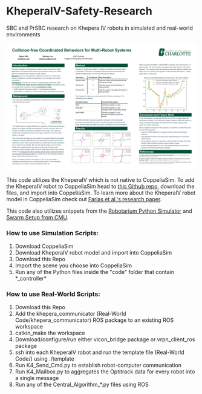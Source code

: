 # KheperaIV-Safety-Research
SBC and PrSBC research on Khepera IV robots in simulated and real-world environments

![Research Poster](Research_Poster.png)

This code utilizes the KheperaIV which is not native to CoppeliaSim. To add the KheperaIV robot to CoppeliaSim head to [this Github repo](https://github.com/EAPH/K4_Model_VREP), download the files, and import into CoppeliaSim. To learn more about the KheperaIV robot model in CoppeliaSim check out [Farias et al.'s research paper](https://doi.org/10.1016/j.ifacol.2017.08.1721).


This code also utilizes snippets from the [Robotarium Python Simulator](https://github.com/robotarium/robotarium_python_simulator) and [Swarm Setup from CMU](https://github.com/michael5511b/CMU-AART-Swarm-Platform-ROS-Package).

### How to use Simulation Scripts:
1. Download CoppeliaSim
2. Download KheperaIV robot model and import into CoppeliaSim
3. Download this Repo
4. Import the scene you choose into CoppeliaSim
5. Run any of the Python files inside the "code" folder that contain \*_controller\*

### How to use Real-World Scripts:
1. Download this Repo
2. Add the khepera_communicator (Real-World Code/khepera_communicator) ROS package to an existing ROS workspace
3. catkin_make the workspace
4. Download/configure/run either vicon_bridge package or vrpn_client_ros package
5. ssh into each KheperaIV robot and run the template file (Real-World Code/) using ./template
6. Run K4_Send_Cmd.py to establish robot-computer communication
7. Run K4_Mailbox.py to aggregates the Optitrack data for every robot into a single message
8. Run any of the Central_Algorithm_*.py files using ROS 


